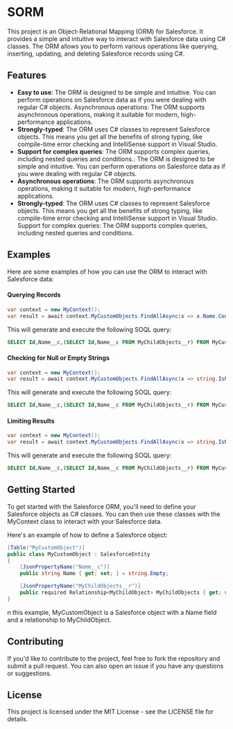 # SORM

This project is an Object-Relational Mapping (ORM) for Salesforce. It provides a simple and intuitive way to interact with Salesforce data using C# classes. The ORM allows you to perform various operations like querying, inserting, updating, and deleting Salesforce records using C#.

## Features

- <strong>Easy to use</strong>: The ORM is designed to be simple and intuitive. You can perform operations on Salesforce data as if you were dealing with regular C# objects.
Asynchronous operations: The ORM supports asynchronous operations, making it suitable for modern, high-performance applications.
- <strong>Strongly-typed</strong>: The ORM uses C# classes to represent Salesforce objects. This means you get all the benefits of strong typing, like compile-time error checking and IntelliSense support in Visual Studio.
- <strong>Support for complex queries</strong>: The ORM supports complex queries, including nested queries and conditions.: The ORM is designed to be simple and intuitive. You can perform operations on Salesforce data as if you were dealing with regular C# objects.
- <strong>Asynchronous operations</strong>: The ORM supports asynchronous operations, making it suitable for modern, high-performance applications.
- <strong>Strongly-typed</strong>: The ORM uses C# classes to represent Salesforce objects. This means you get all the benefits of strong typing, like compile-time error checking and IntelliSense support in Visual Studio.
Support for complex queries: The ORM supports complex queries, including nested queries and conditions.

## Examples

Here are some examples of how you can use the ORM to interact with Salesforce data:

#### Querying Records

```csharp
var context = new MyContext();
var result = await context.MyCustomObjects.FindAllAsync(x => x.Name.Contains("es"));
```

This will generate and execute the following SOQL query:

```sql
SELECT Id,Name__c,(SELECT Id,Name__c FROM MyChildObjects__r) FROM MyCustomObject WHERE Name__c LIKE '%es%' LIMIT 100
```

#### Checking for Null or Empty Strings

```csharp
var context = new MyContext();
var result = await context.MyCustomObjects.FindAllAsync(x => string.IsNullOrEmpty(x.Name));
```

This will generate and execute the following SOQL query:

```sql
SELECT Id,Name__c,(SELECT Id,Name__c FROM MyChildObjects__r) FROM MyCustomObject WHERE Name__c IS NULL OR Name__c = '' LIMIT 100
```

#### Limiting Results

```csharp
var context = new MyContext();
var result = await context.MyCustomObjects.FindAllAsync(x => string.IsNullOrEmpty(x.Name), 10);
```

This will generate and execute the following SOQL query:

```sql
SELECT Id,Name__c,(SELECT Id,Name__c FROM MyChildObjects__r) FROM MyCustomObject WHERE Name__c IS NULL OR Name__c = '' LIMIT 10
```

## Getting Started

To get started with the Salesforce ORM, you'll need to define your Salesforce objects as C# classes. You can then use these classes with the MyContext class to interact with your Salesforce data.

Here's an example of how to define a Salesforce object:

```csharp
[Table("MyCustomObject")]
public class MyCustomObject : SalesforceEntity
{
    [JsonPropertyName("Name__c")]
    public string Name { get; set; } = string.Empty;

    [JsonPropertyName("MyChildObjects__r")]
    public required Relationship<MyChildObject> MyChildObjects { get; set; }
}
```
n this example, MyCustomObject is a Salesforce object with a Name field and a relationship to MyChildObject.

## Contributing

If you'd like to contribute to the project, feel free to fork the repository and submit a pull request. You can also open an issue if you have any questions or suggestions.

## License

This project is licensed under the MIT License - see the LICENSE file for details.
